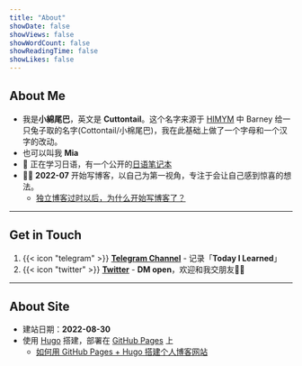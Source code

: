 ```yaml
---
title: "About"
showDate: false
showViews: false
showWordCount: false
showReadingTime: false
showLikes: false
---
```


## About Me
- 我是**小綿尾巴**，英文是 **Cuttontail**。这个名字来源于 [HIMYM](https://www.imdb.com/title/tt0460649/) 中 Barney 给一只兔子取的名字(Cottontail/小棉尾巴)，我在此基础上做了一个字母和一个汉字的改动。
- 也可以叫我 **Mia**
- 💮 正在学习日语，有一个公开的[日语笔记本](https://nihongo.cuttontail.blog)
- ✍🏻 **2022-07** 开始写博客，以自己为第一视角，专注于会让自己感到惊喜的想法。 
    - [独立博客过时以后，为什么开始写博客了？](/blog/why-blog/)

---
## Get in Touch
1. {{< icon "telegram" >}} [**Telegram Channel**](https://t.me/cuttontail) - 记录「**Today I Learned**」
2. {{< icon "twitter" >}} [**Twitter**](https://twitter.com/cuttontailc) - **DM open**，欢迎和我交朋友🫶🏻

---
## About Site

- 建站日期：**2022-08-30**
- 使用 [Hugo](https://gohugo.io/) 搭建，部署在 [GitHub Pages](https://pages.github.com/) 上 
    - [如何用 GitHub Pages + Hugo 搭建个人博客网站](/blog/create-a-wesite-using-github-pages-and-hugo/)